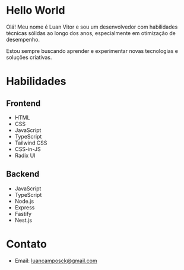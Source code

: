 # Hello World

Olá! Meu nome é Luan Vitor e sou um desenvolvedor com habilidades técnicas sólidas ao longo dos anos, especialmente em otimização de desempenho.

Estou sempre buscando aprender e experimentar novas tecnologias e soluções criativas.

# Habilidades

## Frontend

- HTML
- CSS
- JavaScript
- TypeScript
- Tailwind CSS
- CSS-in-JS
- Radix UI

## Backend

- JavaScript
- TypeScript
- Node.js
- Express
- Fastify
- Nest.js

# Contato

- Email: luancamposck@gmail.com
